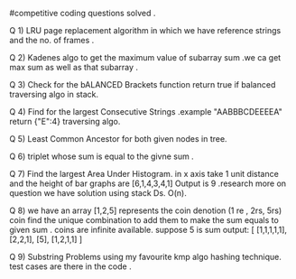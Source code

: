 #competitive coding questions solved . 


Q 1)  LRU page replacement algorithm in which we have reference 
      strings and the no. of frames .

Q 2)  Kadenes algo to get the maximum value of subarray sum .we ca get max sum as well as
      that subarray .

Q 3) Check for the bALANCED Brackets function return true if balanced traversing algo in stack.

Q 4) Find for the largest Consecutive Strings .example "AABBBCDEEEEA" return {"E":4} traversing algo.

Q 5) Least Common Ancestor for both given nodes in tree.

Q 6) triplet whose sum is equal to the givne sum .

Q 7) Find the largest Area Under Histogram.
     in x axis take 1 unit distance and the height of bar graphs are
     [6,1,4,3,4,1] Output is 9 .research more on question we have solution 
     using stack Ds. O(n).

Q 8) we have an array [1,2,5] represents the coin denotion (1 re , 2rs, 5rs) coin 
     find the unique combination to add them to
     make the sum equals to given sum . coins are infinite available.
     suppose 5 is sum 
     output: [
                [1,1,1,1,1],
                [2,2,1],
                [5],
                [1,2,1,1]
              ]  

Q 9) Substring Problems using my favourite kmp algo hashing technique.
     test cases are there in the code .

